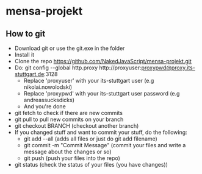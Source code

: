 # mensa-projekt

## How to git

* Download git or use the git.exe in the folder
* Install it
* Clone the repo https://github.com/NakedJavaScript/mensa-projekt.git
* Do: git config --global http.proxy http://proxyuser:proxypwd@proxy.its-stuttgart.de:3128
  * Replace 'proxyuser' with your its-stuttgart user (e.g nikolai.nowolodski)
  * Replace 'proxypwd' with your its-stuttgart user password (e.g andreassucksdicks)
  * And you're done
* git fetch to check if there are new commits
* git pull to pull new commits on your branch
* git checkout BRANCH (checkout another branch)
* If you changed stuff and want to commit your stuff, do the following:
  * git add --all (adds all files or just do git add filename)
  * git commit -m "Commit Message" (commit your files and write a message about the changes or so)
  * git push (push your files into the repo)
* git status (check the status of your files (you have changes))
